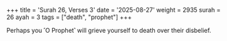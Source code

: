 +++
title = 'Surah 26, Verses 3'
date = '2025-08-27'
weight = 2935
surah = 26
ayah = 3
tags = ["death", "prophet"]
+++

Perhaps you ˹O Prophet˺ will grieve yourself to death over their disbelief.